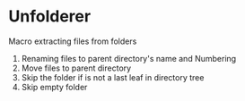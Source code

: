 # Unfolderer
Macro extracting files from folders

1. Renaming files to parent directory's name  and Numbering
2. Move files to parent directory
3. Skip the folder if is not a last leaf in directory tree
4. Skip empty folder
